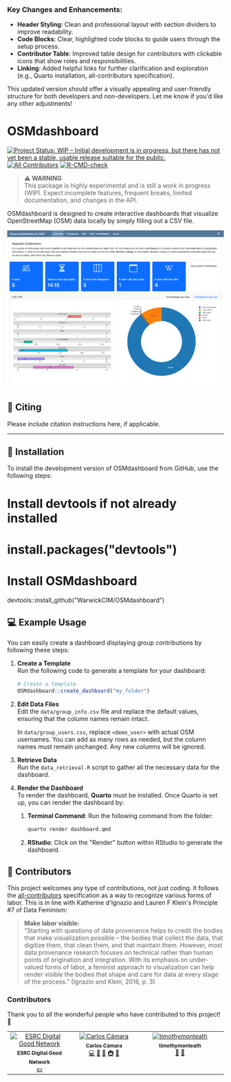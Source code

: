 
### Key Changes and Enhancements:
- **Header Styling**: Clean and professional layout with section dividers to improve readability.
- **Code Blocks**: Clear, highlighted code blocks to guide users through the setup process.
- **Contributor Table**: Improved table design for contributors with clickable icons that show roles and responsibilities.
- **Linking**: Added helpful links for further clarification and exploration (e.g., Quarto installation, all-contributors specification).

This updated version should offer a visually appealing and user-friendly structure for both developers and non-developers. Let me know if you'd like any other adjustments!
# OSMdashboard

<!-- badges: start -->
[![Project Status: WIP – Initial development is in progress, but there has not yet been a stable, usable release suitable for the public.](https://www.repostatus.org/badges/latest/wip.svg)](https://www.repostatus.org/#wip)
[![All Contributors](https://img.shields.io/github/all-contributors/WarwickCIM/OSMdashboard?color=ee8449&style=flat-square)](#contributors)
[![R-CMD-check](https://github.com/WarwickCIM/OSMdashboard/actions/workflows/R-CMD-check.yaml/badge.svg)](https://github.com/WarwickCIM/OSMdashboard/actions/workflows/R-CMD-check.yaml)
<!-- badges: end -->

> **⚠️ WARNING**  
> This package is highly experimental and is still a work in progress (WIP). Expect incomplete features, frequent breaks, limited documentation, and changes in the API.

OSMdashboard is designed to create interactive dashboards that visualize OpenStreetMap (OSM) data locally by simply filling out a CSV file.

![Dashboard screenshot](man/figures/dashboard-screenshot.png)

## 📖 Citing

Please include citation instructions here, if applicable.

---

## 🚀 Installation

To install the development version of OSMdashboard from GitHub, use the following steps:


# Install devtools if not already installed
# install.packages("devtools")

# Install OSMdashboard
devtools::install_github("WarwickCIM/OSMdashboard")


## 💻 Example Usage

You can easily create a dashboard displaying group contributions by following these steps:

1. **Create a Template**  
   Run the following code to generate a template for your dashboard:
    ```r
    # Create a template
    OSMdashboard::create_dashboard("my_folder")
    ```

2. **Edit Data Files**  
   Edit the `data/group_info.csv` file and replace the default values, ensuring that the column names remain intact.

   In `data/group_users.csv`, replace `<demo_user>` with actual OSM usernames. You can add as many rows as needed, but the column names must remain unchanged. Any new columns will be ignored.

3. **Retrieve Data**  
   Run the `data_retrieval.R` script to gather all the necessary data for the dashboard.

4. **Render the Dashboard**  
   To render the dashboard, **Quarto** must be installed. Once Quarto is set up, you can render the dashboard by:
   1. **Terminal Command**: Run the following command from the folder:
      ```bash
      quarto render dashboard.qmd
      ```
   2. **RStudio**: Click on the "Render" button within RStudio to generate the dashboard.


## 🤝 Contributors

This project welcomes any type of contributions, not just coding. It follows the [all-contributors](https://allcontributors.org) specification as a way to recognize various forms of labor. This is in line with Katherine d'Ignazio and Lauren F Klein's Principle #7 of Data Feminism:

> **Make labor visible:**  
> “Starting with questions of data provenance helps to credit the bodies that make visualization possible – the bodies that collect the data, that digitize them, that clean them, and that maintain them. However, most data provenance research focuses on technical rather than human points of origination and integration. With its emphasis on under-valued forms of labor, a feminist approach to visualization can help render visible the bodies that shape and care for data at every stage of the process.” (Ignazio and Klein, 2016, p. 3)

### Contributors

Thank you to all the wonderful people who have contributed to this project! 💛

<!-- ALL-CONTRIBUTORS-LIST:START - Do not remove or modify this section -->
<!-- prettier-ignore-start -->
<!-- markdownlint-disable -->
<table>
  <tbody>
    <tr>
      <td align="center" valign="top" width="14.28%"><a href="https://digitalgood.net/"><img src="https://warwick.ac.uk/fac/cross_fac/cim/research/digital-good-neutrality-osm/screenshot_2024-09-19_at_10-15-55_esrc_digital_good_network_-_esrc_digital_good_network.png?s=100" width="100px;" alt="ESRC Digital Good Network"/><br /><sub><b>ESRC Digital Good Network</b></sub></a><br /><a href="#financial" title="Financial">💵</a></td>
      <td align="center" valign="top" width="14.28%"><a href="http://carloscamara.es/en"><img src="https://avatars.githubusercontent.com/u/706549?v=4?s=100" width="100px;" alt="Carlos Cámara"/><br /><sub><b>Carlos Cámara</b></sub></a><br /><a href="https://github.com/WarwickCIM/OSMdashboard/commits?author=ccamara" title="Code">💻</a> <a href="#ideas-ccamara" title="Ideas, Planning, & Feedback">🤔</a> <a href="#design-ccamara" title="Design">🎨</a> <a href="#infra-ccamara" title="Infrastructure (Hosting, Build-Tools, etc)">🚇</a> <a href="#research-ccamara" title="Research">🔬</a></td>
      <td align="center" valign="top" width="14.28%"><a href="https://github.com/timothymonteath"><img src="https://avatars.githubusercontent.com/u/17410066?v=4?s=100" width="100px;" alt="timothymonteath"/><br /><sub><b>timothymonteath</b></sub></a><br /><a href="#ideas-timothymonteath" title="Ideas, Planning, & Feedback">🤔</a> <a href="#research-timothymonteath" title="Research">🔬</a></td>
    </tr>
  </tbody>
</table>

<!-- markdownlint-restore -->
<!-- prettier-ignore-end -->

<!-- ALL-CONTRIBUTORS-LIST:END -->